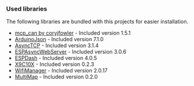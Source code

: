 ### Used libraries
The following libraries are bundled with this projects for easier installation.

 - [mcp_can by coryjfowler](https://github.com/coryjfowler/MCP_CAN_lib) - Included version 1.5.1
 - [ArduinoJson](https://arduinojson.org/) - Included version 7.1.0
 - [AsyncTCP](https://github.com/mathieucarbou/AsyncTCP) - Included version 3.1.4
 - [ESPAsyncWebServer](https://github.com/mathieucarbou/ESPAsyncWebServer) - Included version 3.0.6
 - [ESPDash](https://docs.espdash.pro/) - Included version 4.0.5
 - [X9C10X](https://github.com/RobTillaart/X9C10X) - Included version 0.2.3
 - [WifiManager](https://github.com/tzapu/WiFiManager) - Included version 2.0.17
 - [MultiMap](https://github.com/RobTillaart/MultiMap) - Included version 0.2.0
